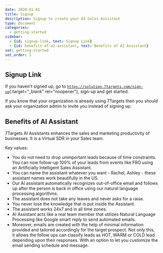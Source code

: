 ```yaml
---
date: 2020-01-01
title: Signup
description: Signup to create your AI Sales Assistant
type: Document
categories:
  - getting-started
sidebar:
  - {id: signup-link, text: Signup Link}
  - {id: benefits-of-ai-assistant, text: Benefits of AI Assistant}
set: getting-started
set_order: 1
---
```


## Signup Link
If you haven't signed up, go to [`https://solution.7targets.com/sign-up`](https://solution.7targets.com/sign-up){:target="_blank" rel="noopener"}, sign-up and get started. 

If you know that your organization is already using 7Targets then you should ask your organization admin to invite you instead of signing up.  

## Benefits of AI Assistant
7Targets AI Assistants enhances the sales and marketing productivity of businesses. It is a Virtual SDR in your Sales team.

Key values:
- You do not need to drop unimportant leads because of time constraints. You can now follow-up 100% of your leads from events like FRO using an Artificially Intelligent Sales Assistant.
- You can name the assistant whatever you want - Rachel, Ashley - these assistant names work beautifully in the US.
- Our AI assistant automatically recognizes out-of-office email and follows up after the person is back in office using our natural language processing algorithms.
- The assistant does not take any leaves and never asks for a raise.
- You never lose the knowledge that is put inside the Assistant.
- The assistant works 24x7 and in all time zones.
- AI Assistant acts like a real team member that utilizes Natural Language Processing like Google smart reply to send automated emails.
- Moreover, emails are created with the help of minimal information provided and tailored accordingly for the target prospect. 
Not only this, it allows the follow ups can classify leads as HOT, WARM or COLD lead depending upon their responses. With an option to let you customize the email sending schedule and message. 


